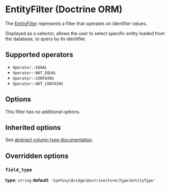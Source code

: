 # EntityFilter (Doctrine ORM)

The [EntityFilter](../../../../src/Bridge/Doctrine/Orm/Filter/EntityFilter.php) represents a filter that operates on identifier values.

Displayed as a selector, allows the user to select specific entity loaded from the database, to query by its identifier.

## Supported operators

- `Operator::EQUAL`
- `Operator::NOT_EQUAL`
- `Operator::CONTAINS`
- `Operator::NOT_CONTAINS`

## Options

This filter has no additional options.

## Inherited options

See [abstract column type documentation](../../other/abstract.md).

## Overridden options

### `field_type`

**type**: `string` **default**: `'Symfony\Bridge\Doctrine\Form\Type\EntityType'`
